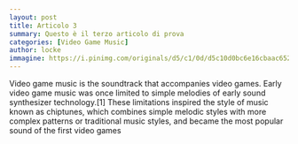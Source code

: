 ```yaml
---
layout: post
title: Articolo 3
summary: Questo è il terzo articolo di prova
categories: [Video Game Music]
author: locke
immagine: https://i.pinimg.com/originals/d5/c1/0d/d5c10d0bc6e16cbaac6522f2e7b20758.jpg
---
```


Video game music is the soundtrack that accompanies video games. Early video game music was once limited to simple melodies of early sound synthesizer technology.[1] These limitations inspired the style of music known as chiptunes, which combines simple melodic styles with more complex patterns or traditional music styles, and became the most popular sound of the first video games
